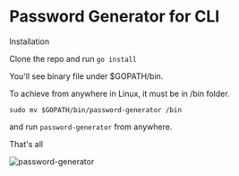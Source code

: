 # Password Generator for CLI

Installation

Clone the repo and run `go install`

You'll see binary file under $GOPATH/bin. 

To achieve from anywhere in Linux, it must be in /bin folder.

`sudo mv $GOPATH/bin/password-generator /bin`

and run `password-generator`  from anywhere.

That's all 

![password-generator](https://media3.giphy.com/media/DnQWSLONpOccXPPIMJ/giphy.gif?cid=790b76116adbba83599a11b17eef34144625e3f8266bf14f&rid=giphy.gif&ct=g)
